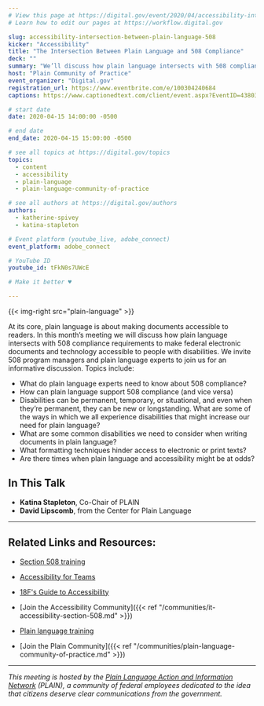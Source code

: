 ```yaml
---
# View this page at https://digital.gov/event/2020/04/accessibility-intersection-between-plain-language-508
# Learn how to edit our pages at https://workflow.digital.gov

slug: accessibility-intersection-between-plain-language-508
kicker: "Accessibility"
title: "The Intersection Between Plain Language and 508 Compliance"
deck: ""
summary: "We’ll discuss how plain language intersects with 508 compliance requirements to make federal electronic documents and information technology accessible to people with disabilities."
host: "Plain Community of Practice"
event_organizer: "Digital.gov"
registration_url: https://www.eventbrite.com/e/100304240684
captions: https://www.captionedtext.com/client/event.aspx?EventID=4380373&CustomerID=321

# start date
date: 2020-04-15 14:00:00 -0500

# end date
end_date: 2020-04-15 15:00:00 -0500

# see all topics at https://digital.gov/topics
topics:
  - content
  - accessibility
  - plain-language
  - plain-language-community-of-practice

# see all authors at https://digital.gov/authors
authors:
  - katherine-spivey
  - katina-stapleton

# Event platform (youtube_live, adobe_connect)
event_platform: adobe_connect

# YouTube ID
youtube_id: tFkN0s7UWcE

# Make it better ♥

---
```


{{< img-right src="plain-language" >}}

At its core, plain language is about making documents accessible to readers. In this month’s meeting we will discuss how plain language intersects with 508 compliance requirements to make federal electronic documents and technology accessible to people with disabilities. We invite 508 program managers and plain language experts to join us for an informative discussion. Topics include:

 - What do plain language experts need to know about 508 compliance?
 - How can plain language support 508 compliance (and vice versa)
 - Disabilities can be permanent, temporary, or situational, and even when they’re permanent, they can be new or longstanding. What are some of the ways in which we all experience disabilities that might increase our need for plain language?
 - What are some common disabilities we need to consider when writing documents in plain language?
 - What formatting techniques hinder access to electronic or print texts?
 - Are there times when plain language and accessibility might be at odds?

## In This Talk

- **Katina Stapleton**, Co-Chair of PLAIN
- **David Lipscomb**, from the Center for Plain Language

---

## Related Links and Resources:

 - [Section 508 training](https://www.section508.gov/training)
 - [Accessibility for Teams](https://accessibility.digital.gov/)
 - [18F's Guide to Accessibility](https://accessibility.18f.gov/)
 - [Join the Accessibility Community]({{< ref "/communities/it-accessibility-section-508.md" >}})

 - [Plain language training](https://plainlanguage.gov/)
 - [Join the Plain Community]({{< ref "/communities/plain-language-community-of-practice.md" >}})

 ---

 *This meeting is hosted by the [Plain Language Action and Information Network](https://plainlanguage.gov/) (PLAIN), a community of federal employees dedicated to the idea that citizens deserve clear communications from the government.*
